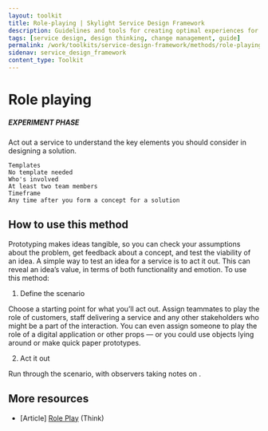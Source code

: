 ```yaml
---
layout: toolkit
title: Role-playing | Skylight Service Design Framework
description: Guidelines and tools for creating optimal experiences for both users and your organization.
tags: [service design, design thinking, change management, guide]
permalink: /work/toolkits/service-design-framework/methods/role-playing/
sidenav: service_design_framework
content_type: Toolkit
---
```


# Role playing


##### EXPERIMENT PHASE

Act out a service to understand the key elements you should consider in designing a solution.


```
Templates
No template needed
Who's involved
At least two team members
Timeframe
Any time after you form a concept for a solution
```



## How to use this method

Prototyping makes ideas tangible, so you can check your assumptions about the problem, get feedback about a concept, and test the viability of an idea. A simple way to test an idea for a service is to act it out. This can reveal an idea’s value, in terms of both functionality and emotion. To use this method:



1. Define the scenario

Choose a starting point for what you’ll act out. Assign teammates to play the role of customers, staff delivering a service and any other stakeholders who might be a part of the interaction. You can even assign someone to play the role of a digital application or other props — or you could use objects lying around or make quick paper prototypes.



2. Act it out

Run through the scenario, with observers taking notes on .


## More resources



* [Article] [Role Play](https://think.design/user-design-research/role-play/#:~:text=A%20Role%20Play%20is%20a,service%20from%20the%20target%20audience.&text=The%20participants%20in%20this%20method,a%20skit%20or%20a%20conversation.) (Think)
